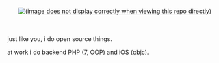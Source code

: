 <!-- this svg+css thing is pretty much stolen from https://github.com/sindresorhus/css-in-readme-like-wat -->
<br>
<div align="center">
  <a href="">
    <!-- 
      this line references a file in my repo relative the my profile page.
      this means this image will not display correctly in the repo itself.
    -->
    <img src="/vladdeSV/vladdeSV/raw/master/header.svg" alt="(image does not display correctly when viewing this repo directly)">
  </a>
</div>
<br>
<br>
<!-- end heading -->

just like you, i do open source things.

at work i do backend PHP (7, OOP) and iOS (objc).
